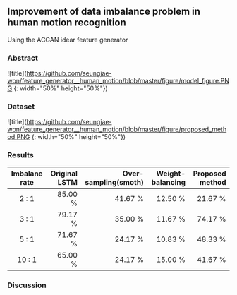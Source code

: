 ## Improvement of data imbalance problem in human motion recognition
Using the ACGAN idear feature generator




### Abstract

![title](https://github.com/seungjae-won/feature_generator__human_motion/blob/master/figure/model_figure.PNG {: width="50%" height="50%"})

### Dataset

![title](https://github.com/seungjae-won/feature_generator__human_motion/blob/master/figure/proposed_method.PNG {: width="50%" height="50%"})

### Results
| Imbalane rate | Original LSTM | Over-sampling(smoth) | Weight-balancing | Proposed method |
| :-------------: |------------:|---------:|---------:| --:|
| 2 : 1      | 85.00 % | 41.67 % | 12.50 % | 21.67 % |
| 3 : 1      | 79.17 % | 35.00 % | 11.67 % | 74.17 % |
| 5 : 1      | 71.67 % | 24.17 % | 10.83 % | 48.33 % |
| 10 : 1      | 65.00 % | 24.17 % | 15.00 % | 41.67 % |



### Discussion
